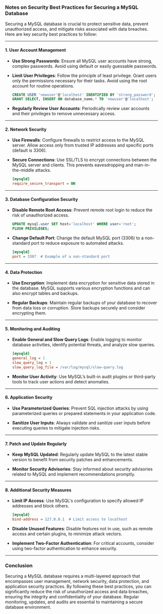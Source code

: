 ### Notes on Security Best Practices for Securing a MySQL Database

Securing a MySQL database is crucial to protect sensitive data, prevent unauthorized access, and mitigate risks associated with data breaches. Here are key security best practices to follow:

---

#### 1. **User Account Management**

- **Use Strong Passwords**: Ensure all MySQL user accounts have strong, complex passwords. Avoid using default or easily guessable passwords.
  
- **Limit User Privileges**: Follow the principle of least privilege. Grant users only the permissions necessary for their tasks. Avoid using the root account for routine operations.

  ```sql
  CREATE USER 'newuser'@'localhost' IDENTIFIED BY 'strong_password';
  GRANT SELECT, INSERT ON database_name.* TO 'newuser'@'localhost';
  ```

- **Regularly Review User Accounts**: Periodically review user accounts and their privileges to remove unnecessary access.

---

#### 2. **Network Security**

- **Use Firewalls**: Configure firewalls to restrict access to the MySQL server. Allow access only from trusted IP addresses and specific ports (default is 3306).

- **Secure Connections**: Use SSL/TLS to encrypt connections between the MySQL server and clients. This prevents eavesdropping and man-in-the-middle attacks.

  ```ini
  [mysqld]
  require_secure_transport = ON
  ```

---

#### 3. **Database Configuration Security**

- **Disable Remote Root Access**: Prevent remote root login to reduce the risk of unauthorized access.

  ```sql
  UPDATE mysql.user SET host='localhost' WHERE user='root';
  FLUSH PRIVILEGES;
  ```

- **Change Default Port**: Change the default MySQL port (3306) to a non-standard port to reduce exposure to automated attacks.

  ```ini
  [mysqld]
  port = 3307  # Example of a non-standard port
  ```

---

#### 4. **Data Protection**

- **Use Encryption**: Implement data encryption for sensitive data stored in the database. MySQL supports various encryption functions and can also encrypt tables and backups.

- **Regular Backups**: Maintain regular backups of your database to recover from data loss or corruption. Store backups securely and consider encrypting them.

---

#### 5. **Monitoring and Auditing**

- **Enable General and Slow Query Logs**: Enable logging to monitor database activities, identify potential threats, and analyze slow queries.

  ```ini
  [mysqld]
  general_log = 1
  slow_query_log = 1
  slow_query_log_file = /var/log/mysql/slow-query.log
  ```

- **Monitor User Activity**: Use MySQL’s built-in audit plugins or third-party tools to track user actions and detect anomalies.

---

#### 6. **Application Security**

- **Use Parameterized Queries**: Prevent SQL injection attacks by using parameterized queries or prepared statements in your application code.

- **Sanitize User Inputs**: Always validate and sanitize user inputs before executing queries to mitigate injection risks.

---

#### 7. **Patch and Update Regularly**

- **Keep MySQL Updated**: Regularly update MySQL to the latest stable version to benefit from security patches and enhancements.

- **Monitor Security Advisories**: Stay informed about security advisories related to MySQL and implement recommendations promptly.

---

#### 8. **Additional Security Measures**

- **Limit IP Access**: Use MySQL's configuration to specify allowed IP addresses and block others.

  ```ini
  [mysqld]
  bind-address = 127.0.0.1  # Limit access to localhost
  ```

- **Disable Unused Features**: Disable features not in use, such as remote access and certain plugins, to minimize attack vectors.

- **Implement Two-Factor Authentication**: For critical accounts, consider using two-factor authentication to enhance security.

---

### Conclusion

Securing a MySQL database requires a multi-layered approach that encompasses user management, network security, data protection, and application security practices. By following these best practices, you can significantly reduce the risk of unauthorized access and data breaches, ensuring the integrity and confidentiality of your database. Regular monitoring, updates, and audits are essential to maintaining a secure database environment.